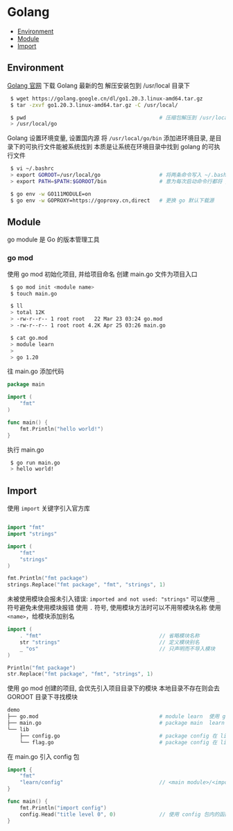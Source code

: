 <!--
 * @Author       : facsert
 * @Date         : 2023-07-12 09:29:19
 * @LastEditTime : 2023-07-28 11:38:30
 * @Description  : edit description
-->

# Golang

- [Environment](#environment)
- [Module](#module)
- [Import](#import)

## Environment

[Golang 官网](https://go.dev/) 下载 Golang 最新的包
解压安装包到 /usr/local 目录下

```bash
 $ wget https://golang.google.cn/dl/go1.20.3.linux-amd64.tar.gz
 $ tar -zxvf go1.20.3.linux-amd64.tar.gz -C /usr/local/

 $ pwd                                           # 压缩包解压到 /usr/local/go 下
 > /usr/local/go
```

Golang 设置环境变量, 设置国内源
将 `/usr/local/go/bin` 添加进环境目录, 是目录下的可执行文件能被系统找到
本质是让系统在环境目录中找到 golang 的可执行文件

```bash
 $ vi ~/.bashrc
 > export GOROOT=/usr/local/go                   # 将两条命令写入 ~/.bashrc
 > export PATH=$PATH:$GOROOT/bin                 # 意为每次启动命令行都将 /usr/local/go/bin 加入环境目录

 $ go env -w GO111MODULE=on
 $ go env -w GOPROXY=https://goproxy.cn,direct   # 更换 go 默认下载源
```

## Module

go module 是 Go 的版本管理工具

### go mod

使用 go mod 初始化项目, 并给项目命名
创建 main.go 文件为项目入口

```bash
 $ go mod init <module name>                     
 $ touch main.go

 $ ll
 > total 12K
 > -rw-r--r-- 1 root root   22 Mar 23 03:24 go.mod
 > -rw-r--r-- 1 root root 4.2K Apr 25 03:26 main.go

 $ cat go.mod
 > module learn
 >
 > go 1.20
```

往 main.go 添加代码

```go
package main

import (
    "fmt"
)

func main() {
    fmt.Println("hello world!")
}
```

执行 main.go

```bash
 $ go run main.go
 > hello world!
```

## Import

使用 `import` 关键字引入官方库

```go

import "fmt"
import "strings"

import (
    "fmt"
    "strings"
)

fmt.Println("fmt package")
strings.Replace("fmt package", "fmt", "strings", 1)
```

未被使用模块会报未引入错误: `imported and not used: "strings"`
可以使用 `_` 符号避免未使用模块报错
使用 `.` 符号, 使用模块方法时可以不用带模块名称
使用 `<name>`，给模块添加别名

```go
import (
    . "fmt"                                      // 省略模块名称
    str "strings"                                // 定义模块别名
    _ "os"                                       // 只声明而不导入模块
)

Println("fmt package")
str.Replace("fmt package", "fmt", "strings", 1)
```

使用 go mod 创建的项目, 会优先引入项目目录下的模块
本地目录不存在则会去 GOROOT 目录下寻找模块

```bash
demo
├── go.mod                                       # module learn  使用 go mod 在 demo 文件下创建 learn 项目
├── main.go                                      # package main  learn 项目的入口
└── lib                                          
    ├── config.go                                # package config 在 lib 下新建 config.go 隶属于 config 包
    └── flag.go                                  # package config 在 lib 下新建 flag.go 隶属于 config 包
```

在 main.go 引入 config 包

```go
import {
    "fmt"
    "learn/config"                               // <main module>/<import module> 
}

func main() {
    fmt.Println("import config")
    config.Head("title level 0", 0)              // 使用 config 包内的函数
}
```
